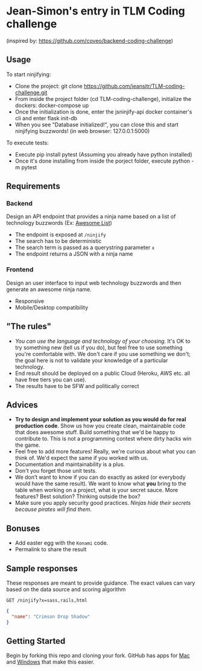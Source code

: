 # Jean-Simon's entry in TLM Coding challenge
(inspired by: https://github.com/coveo/backend-coding-challenge)

## Usage
To start ninjifying:
- Clone the project: git clone https://github.com/jeansitr/TLM-coding-challenge.git
- From inside the project folder (cd TLM-coding-challenge), initialize the dockers: docker-compose up
- Once the initialization is done, enter the jsninjify-api docker container's cli and enter flask init-db
- When you see "Database initialized!", you can close this and start ninjifying buzzwords! (in web browser: 127.0.0.1:5000)

To execute tests:
- Execute pip install pytest (Assuming you already have python installed)
- Once it's done installing from inside the porject folder, execute python -m pytest

## Requirements

### Backend
Design an API endpoint that provides a ninja name based on a list of technology buzzwords (Ex: [Awesome List](https://github.com/sindresorhus/awesome))

- The endpoint is exposed at `/ninjify`
- The search has to be deterministic
- The search term is passed as a querystring parameter `x`
- The endpoint returns a JSON with a ninja name

### Frontend
Design an user interface to input web technology buzzwords and then generate an awesome ninja name.

- Responsive
- Mobile/Desktop compatibility

## "The rules"

- *You can use the language and technology of your choosing.* It's OK to try something new (tell us if you do), but feel free to use something you're comfortable with. We don't care if you use something we don't; the goal here is not to validate your knowledge of a particular technology.
- End result should be deployed on a public Cloud (Heroku, AWS etc. all have free tiers you can use).
- The results have to be SFW and politically correct

## Advices

- **Try to design and implement your solution as you would do for real production code**. Show us how you create clean, maintainable code that does awesome stuff. Build something that we'd be happy to contribute to. This is not a programming contest where dirty hacks win the game.
- Feel free to add more features! Really, we're curious about what you can think of. We'd expect the same if you worked with us.
- Documentation and maintainability is a plus.
- Don't you forget those unit tests.
- We don’t want to know if you can do exactly as asked (or everybody would have the same result). We want to know what **you** bring to the table when working on a project, what is your secret sauce. More features? Best solution? Thinking outside the box?
- Make sure you apply security good practices. _Ninjas hide their secrets because pirates will find them._

## Bonuses
- Add easter egg with the `Konami` code.
- Permalink to share the result

## Sample responses

These responses are meant to provide guidance. The exact values can vary based on the data source and scoring algorithm

    GET /ninjify?x=sass,rails,html

```json
{
  "name": "Crimson Drop Shadow"
}
```

## Getting Started

Begin by forking this repo and cloning your fork. GitHub has apps for [Mac](http://mac.github.com/) and
[Windows](http://windows.github.com/) that make this easier.
